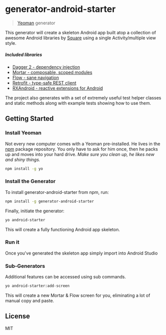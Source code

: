 # generator-android-starter 

> [Yeoman](http://yeoman.io) generator

This generator will create a skeleton Android app built atop a collection of awesome Android libraries 
by [Square](http://square.github.io/) using a single Activity/multiple view style.

##### Included libraries

* [Dagger 2 - dependency injection](http://google.github.io/dagger/)
* [Mortar - composable, scoped modules](https://github.com/square/mortar)
* [Flow - sane navigation](https://github.com/square/flow)
* [Retrofit - type-safe REST client](https://github.com/square/retrofit)
* [RXAndroid - reactive extensions for Android](https://github.com/ReactiveX/RxAndroid)

The project also generates with a set of extremely useful test helper classes and static methods along with
example tests showing how to use them.


## Getting Started

### Install Yeoman

Not every new computer comes with a Yeoman pre-installed. He lives in the [npm](https://npmjs.org) package repository. You only have to ask for him once, then he packs up and moves into your hard drive. *Make sure you clean up, he likes new and shiny things.*

```bash
npm install -g yo
```

### Install the Generator

To install generator-android-starter from npm, run:

```bash
npm install -g generator-android-starter
```

Finally, initiate the generator:

```bash
yo android-starter
```

This will create a fully functioning Android app skeleton.

### Run it

Once you've generated the skeleton app simply import into Android Studio

### Sub-Generators

Additional features can be accessed using sub commands.

```bash
yo android-starter:add-screen
```

This will create a new Mortar & Flow screen for you, eliminating a lot of manual
copy and paste.



## License

MIT
